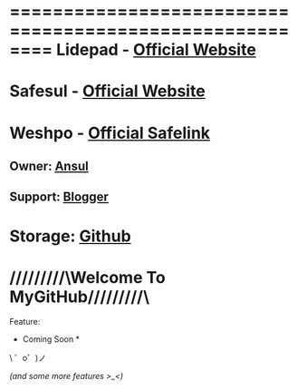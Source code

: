 ========================================================
Lidepad - [Official Website](https://lidepad.blogspot.com/)
========================================================
Safesul - [Official Website](https://safesul.blogspot.com/)
=========================================================
Weshpo - [Official Safelink](https://weshpo.blogspot.com/)
=========================================================
Owner: [Ansul](https://pinterest.com/ansul_flash/)
---------------------------------------------------------
Support: [Blogger](https://blogger.com)                    
---------------------------------------------------------
Storage: [Github](https://github.com/BlackSobs/BlackSobs)
=========================================================
/\/\/\/\/\/\/\/\/\Welcome  To  MyGitHub/\/\/\/\/\/\/\/\/\
=========================================================
                                                         
Feature:                                                
* Coming Soon *                                                      
                                                         
                                                         
\ ゜o゜)ノ                                               
                                                          
*(and some more features >_<)*                            
